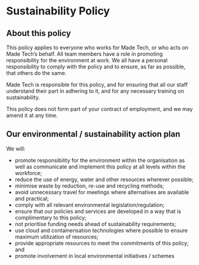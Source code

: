 # Sustainability Policy

## About this policy

This policy applies to everyone who works for Made Tech, or who acts on Made Tech’s behalf. All team members have a role in promoting responsibility for the environment at work. We all have a personal responsibility to comply with the policy and to ensure, as far as possible, that others do the same.

Made Tech is responsible for this policy, and for ensuring that all our staff understand their part in adhering to it, and for any necessary training on sustainability.

This policy does not form part of your contract of employment, and we may amend it at any time.

## Our environmental / sustainability action plan

We will:
 * promote responsibility for the environment within the organisation as well as communicate and 
implement this policy at all levels within the workforce;
 * reduce the use of energy, water and other resources wherever possible;
 * minimise waste by reduction, re-use and recycling methods;
 * avoid unnecessary travel for meetings where alternatives are available and practical;
 * comply with all relevant environmental legislation/regulation;
 * ensure that our policies and services are developed in a way that is complimentary to this policy;
 * not prioritise funding needs ahead of sustainability requirements;
 * use cloud and containerisation technologies where possible to ensure maximum utilization of resources;
 * provide appropriate resources to meet the commitments of this policy; and
 * promote involvement in local environmental initiatives / schemes
 
